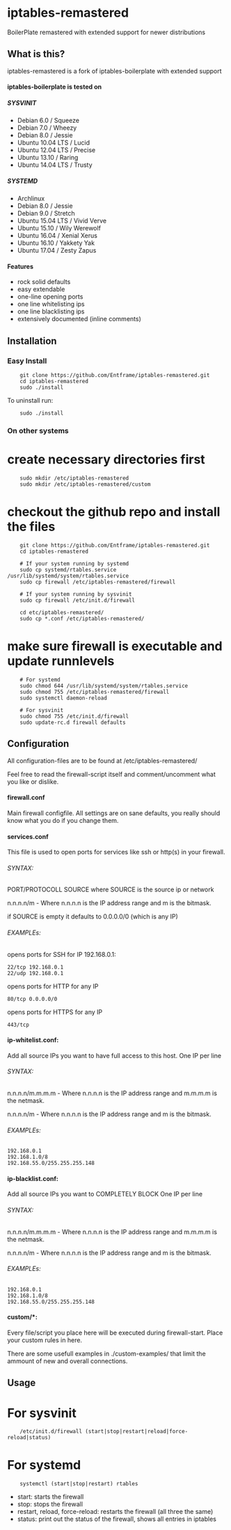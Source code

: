 # iptables-remastered
BoilerPlate remastered with extended support for newer distributions 

## What is this?
iptables-remastered is a fork of iptables-boilerplate with extended support

#### iptables-boilerplate is tested on
##### SYSVINIT
* Debian 6.0 / Squeeze 
* Debian 7.0 / Wheezy 
* Debian 8.0 / Jessie 
* Ubuntu 10.04 LTS / Lucid
* Ubuntu 12.04 LTS / Precise
* Ubuntu 13.10 / Raring
* Ubuntu 14.04 LTS / Trusty
##### SYSTEMD
* Archlinux
* Debian 8.0 / Jessie 
* Debian 9.0 / Stretch
* Ubuntu 15.04 LTS / Vivid Verve
* Ubuntu 15.10 / Wily Werewolf
* Ubuntu 16.04 / Xenial Xerus
* Ubuntu 16.10 / Yakkety Yak
* Ubuntu 17.04 / Zesty Zapus


#### Features
* rock solid defaults
* easy extendable
* one-line opening ports
* one line whitelisting ips
* one line blacklisting ips
* extensively documented (inline comments)

## Installation

### Easy Install
```
    git clone https://github.com/Entframe/iptables-remastered.git
    cd iptables-remastered
    sudo ./install
```
To uninstall run:
```
    sudo ./install
```
### On other systems

create necessary directories first
========
```
    sudo mkdir /etc/iptables-remastered
    sudo mkdir /etc/iptables-remastered/custom
```
checkout the github repo and install the files
========
```
    git clone https://github.com/Entframe/iptables-remastered.git
    cd iptables-remastered

    # If your system running by systemd 
    sudo cp systemd/rtables.service /usr/lib/systemd/system/rtables.service
    sudo cp firewall /etc/iptables-remastered/firewall

    # If your system running by sysvinit
    sudo cp firewall /etc/init.d/firewall

    cd etc/iptables-remastered/
    sudo cp *.conf /etc/iptables-remastered/
```
make sure firewall is executable and update runnlevels
========
```
    # For systemd
    sudo chmod 644 /usr/lib/systemd/system/rtables.service
    sudo chmod 755 /etc/iptables-remastered/firewall
    sudo systemctl daemon-reload
```


```
    # For sysvinit
    sudo chmod 755 /etc/init.d/firewall
    sudo update-rc.d firewall defaults
``` 
## Configuration

All configuration-files are to be found at /etc/iptables-remastered/

Feel free to read the firewall-script itself and comment/uncomment what you like or dislike.

#### firewall.conf
Main firewall configfile. All settings are on sane defaults, you really should know what you do
if you change them.

#### services.conf
This file is used to open ports for services like ssh or http(s) in your firewall.

###### SYNTAX:

PORT/PROTOCOLL SOURCE
where SOURCE is the source ip or network

n.n.n.n/m - Where n.n.n.n is the IP address range and m is the bitmask.

if SOURCE is empty it defaults to 0.0.0.0/0 (which is any IP)

###### EXAMPLEs:

opens ports for SSH for IP 192.168.0.1:

    22/tcp 192.168.0.1
    22/udp 192.168.0.1

opens ports for HTTP for any IP

    80/tcp 0.0.0.0/0

opens ports for HTTPS for any IP

    443/tcp

#### ip-whitelist.conf:
Add all source IPs you want to have full access to this host.
One IP per line

###### SYNTAX:

n.n.n.n/m.m.m.m  - Where n.n.n.n is the IP address range and m.m.m.m is the netmask.

n.n.n.n/m - Where n.n.n.n is the IP address range and m is the bitmask.

###### EXAMPLEs:

    192.168.0.1
    192.168.1.0/8
    192.168.55.0/255.255.255.148
    
#### ip-blacklist.conf:
Add all source IPs you want to COMPLETELY BLOCK
One IP per line

###### SYNTAX:

n.n.n.n/m.m.m.m  - Where n.n.n.n is the IP address range and m.m.m.m is the netmask.

n.n.n.n/m - Where n.n.n.n is the IP address range and m is the bitmask.

###### EXAMPLEs:

    192.168.0.1
    192.168.1.0/8
    192.168.55.0/255.255.255.148
    
#### custom/*:
Every file/script you place here will be executed during firewall-start.
Place your custom rules in here.

There are some usefull examples in ./custom-examples/ that limit the ammount of new and overall connections.

## Usage

For sysvinit
=======
```
    /etc/init.d/firewall (start|stop|restart|reload|force-reload|status)
```

For systemd
=======
```
    systemctl (start|stop|restart) rtables
```

* start: starts the firewall
* stop: stops the firewall
* restart, reload, force-reload: restarts the firewall (all three the same)
* status: print out the status of the firewall, shows all entries in iptables

